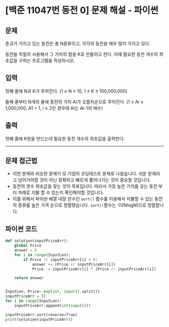 # [백준 11047번 동전 0] 문제 해설 - 파이썬

## 문제
준규가 가지고 있는 동전은 총 N종류이고, 각각의 동전을 매우 많이 가지고 있다.

동전을 적절히 사용해서 그 가치의 합을 K로 만들려고 한다. 이때 필요한 동전 개수의 최솟값을 구하는 프로그램을 작성하시오.

## 입력
첫째 줄에 N과 K가 주어진다. (1 ≤ N ≤ 10, 1 ≤ K ≤ 100,000,000)

둘째 줄부터 N개의 줄에 동전의 가치 Ai가 오름차순으로 주어진다. (1 ≤ Ai ≤ 1,000,000, A1 = 1, i ≥ 2인 경우에 Ai는 Ai-1의 배수)

## 출력
첫째 줄에 K원을 만드는데 필요한 동전 개수의 최솟값을 출력한다.

---------------------------------------

## 문제 접근법
- 이런 문제와 비슷한 문제가 모 기업의 코딩테스트 문제로 나왔습니다. 쉬운 문제라고 넘어가야할 것이 아닌 정확하고 빠르게 풀어나가는 것이 중요할 것입니다. 
- 동전의 갯수 최솟값을 찾는 것이 목표입니다. 따라서 가장 높은 가치를 갖는 동전 부터 차례로 지불 할 수 있는지 확인해야할 것입니다.
- 이를 위해서 파이썬 배열 내장 한수인 `sort()` 함수를 이용해서 지불할 수 있는 동전의 종류를 높은 가격 순으로 정렬했습니다. `sort()`함수는 'O(NlogN)으로 정렬합니다. 


## 파이썬 코드

``` python
def solution(inputPriceArr):
    global Price
    answer = 0
    for i in range(InputLen):
        if Price // inputPriceArr[i] > 0:
            answer += (Price // inputPriceArr[i])
            Price -= inputPriceArr[i] * (Price // inputPriceArr[i])

    return answer


InputLen, Price= map(int, input().split())
inputPriceArr = []
for i in range(InputLen):
    inputPriceArr.append(int(input()))

inputPriceArr.sort(reverse=True)
print(solution(inputPriceArr))
```







